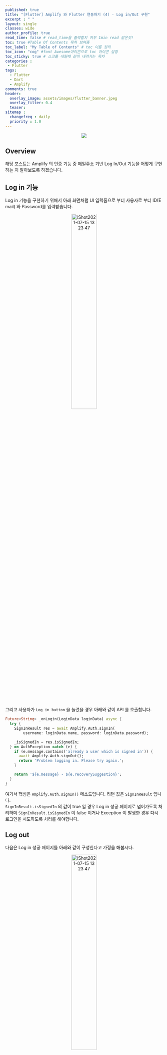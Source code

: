 ```yaml
---
published: true
title: "[Flutter] Amplify 와 Flutter 연동하기 (4) - Log in/Out 구현"
excerpt : " "
layout: single
classes: wide
author_profile: true
read_time: false # read_time을 출력할지 여부 1min read 같은것!
toc: true #Table Of Contents 목차 보여줌
toc_label: "My Table of Contents" # toc 이름 정의
toc_icon: "cog" #font Awesome아이콘으로 toc 아이콘 설정
toc_sticky: true # 스크롤 내릴때 같이 내려가는 목차
categories :
 - Flutter
tags: 
  - Flutter
  - Dart
  - Amplify
comments: true
header:
  overlay_image: assets/images/flutter_banner.jpeg
  overlay_filter: 0.4
  teaser: 
sitemap :
  changefreq : daily
  priority : 1.0
---
```


<div align="center">
<img src="https://d2908q01vomqb2.cloudfront.net/7b52009b64fd0a2a49e6d8a939753077792b0554/2021/02/17/Site-Merch_AWS-Amplify-Flutter_SocialMedia_1-1024x536-1.png" >
</div>

## Overview

해당 포스트는 Amplify 의 인증 기능 중 메일주소 기반 Log In/Out 기능을 어떻게 구현하는 지 알아보도록 하겠습니다.

## Log in 기능

Log in 기능을 구현하기 위해서 아래 화면처럼 UI 입력폼으로 부터 사용자로 부터 ID(E mail) 와 Password를 입력받습니다.

<div align="center">
<img alt="iShot2021-07-15 13 23 47" src="https://user-images.githubusercontent.com/35194820/125728653-1fdecc7f-7753-4537-8066-6bc60e4c9843.png" width="40%">
</div>

그리고 사용자가 `Log in button` 을 눌렀을 경우 아래와 같이 API 를 호출합니다.

~~~dart
Future<String> _onLogin(LoginData loginData) async {
  try {
    SignInResult res = await Amplify.Auth.signIn(
        username: loginData.name, password: loginData.password);

    _isSignedIn = res.isSignedIn;
  } on AuthException catch (e) {
    if (e.message.contains('already a user which is signed in')) {
      await Amplify.Auth.signOut();
      return 'Problem logging in. Please try again.';
    }

    return '${e.message} - ${e.recoverySuggestion}';
  }
}
~~~

여기서 핵심은 `Amplify.Auth.signIn()` 메소드입니다. 리턴 값은 `SignInResult` 입니다.  
`SignInResult.isSignedIn` 의 값이 true 일 경우 Log in 성공 페이지로 넘어가도록 처리하며 `SignInResult.isSignedIn` 이 false 이거나 Exception 이 발생한 경우 다시 로그인을 시도하도록 처리를 해야합니다.

## Log out

다음은 Log in 성공 페이지를 아래와 같이 구성한다고 가정을 해봅시다.

<div align="center">
<img alt="iShot2021-07-15 13 23 47" src="https://user-images.githubusercontent.com/35194820/125729130-17be844b-244c-4b80-8732-9623662c2671.png" width="40%">
</div>

앱바 우측에는 Log out를 할 수 있도록 Button을 구현하였습니다.

그리고 사용자가 Log out Button 을 눌렀을 경우 아래 API 를 호출하도록 구현합니다.

~~~dart
Amplify.Auth.signOut().then((_) {
  Navigator.pushReplacementNamed(context, '/');
});
~~~

여기서 핵심은 `Amplify.Auth.signOut()` 이며 그 리턴 값으로 `SignOutResult` 을 받긴하지만 Sign out은 명시적으로 사용자가 서비스를 중단하는 것이기 때문에 따로 결과 값을 처리하지 않아도 됩니다.

## 총평

이번 포스트를 통해 이메일 기반으로 Log in/out 을 구현하는 방법에 대해 간략하게 살펴보았고 다음 시간에 Facebook 계정으로 Sign up/Log in 을 기능을 구현하는 방법에 대해 알아보도록 하겠습니다.

## 이전 단계

- [Amplify Sign up 구현 (3)](https://origogi.github.io/flutter/amplify-3/)

## 다음 단계

## Reference

- [AWS Amplify for Flutter](https://docs.amplify.aws/start/getting-started/installation/q/integration/flutter)